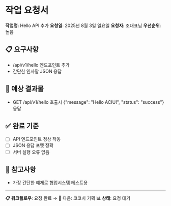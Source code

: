 # 작업 요청서

**작업명**: Hello API 추가
**요청일**: 2025년 8월 3일 일요일
**요청자**: 조대표님
**우선순위**: 높음

## 📋 요구사항
- /api/v1/hello 엔드포인트 추가
- 간단한 인사말 JSON 응답

## 🎯 예상 결과물
- GET /api/v1/hello 호출시 {"message": "Hello ACIU!", "status": "success"} 응답

## ✅ 완료 기준
- [ ] API 엔드포인트 정상 작동
- [ ] JSON 응답 포맷 정확
- [ ] 서버 실행 오류 없음

## 📝 참고사항
- 가장 간단한 예제로 협업시스템 테스트용

---
**📋 워크플로우**: 요청 완료 → 🎯 다음: 코코치 기획
**📊 상태**: 요청 대기